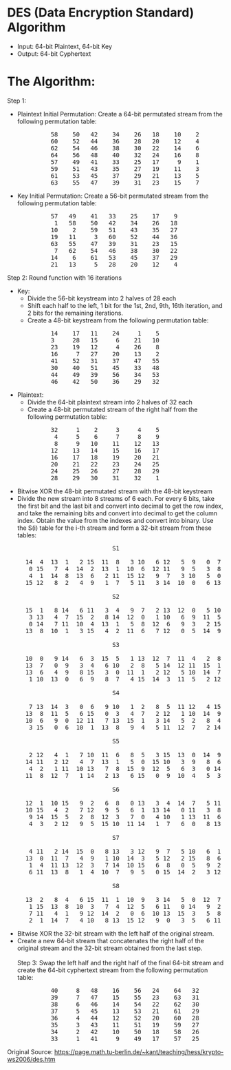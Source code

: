# DES (Data Encryption Standard) Algorithm
- Input: 64-bit Plaintext, 64-bit Key
- Output: 64-bit Cyphertext

# The Algorithm:
Step 1: 
- Plaintext Initial Permutation: Create a 64-bit permutated stream from the following permutation table: 
<pre>
            58    50   42    34    26   18    10    2 
            60    52   44    36    28   20    12    4
            62    54   46    38    30   22    14    6 
            64    56   48    40    32   24    16    8 
            57    49   41    33    25   17     9    1 
            59    51   43    35    27   19    11    3 
            61    53   45    37    29   21    13    5 
            63    55   47    39    31   23    15    7 
</pre>
- Key Initial Permutation: Create a 56-bit permutated stream from the following permutation table: 
<pre>
            57   49    41   33    25    17    9 
             1   58    50   42    34    26   18 
            10    2    59   51    43    35   27 
            19   11     3   60    52    44   36 
            63   55    47   39    31    23   15 
             7   62    54   46    38    30   22 
            14    6    61   53    45    37   29 
            21   13     5   28    20    12    4 
</pre>
Step 2: Round function with 16 iterations
- Key:
  + Divide the 56-bit keystream into 2 halves of 28 each
  + Shift each half to the left, 1 bit for the 1st, 2nd, 9th, 16th iteration, and 2 bits for the remaining iterations.
  + Create a 48-bit keystream from the following permutation table:
<pre>
            14    17   11    24     1    5
            3     28   15     6    21   10
            23    19   12     4    26    8
            16     7   27    20    13    2
            41    52   31    37    47   55
            30    40   51    45    33   48
            44    49   39    56    34   53
            46    42   50    36    29   32
</pre>
- Plaintext:
  + Divide the 64-bit plaintext stream into 2 halves of 32 each
  + Create a 48-bit permutated stream of the right half from the following permutation table:
<pre>
            32     1    2     3     4    5
             4     5    6     7     8    9
             8     9   10    11    12   13
            12    13   14    15    16   17
            16    17   18    19    20   21
            20    21   22    23    24   25
            24    25   26    27    28   29
            28    29   30    31    32    1
</pre>
  + Bitwise XOR the 48-bit permutated stream with the 48-bit keystream
  + Divide the new stream into 8 streams of 6 each. For every 6 bits, take the first bit and the last bit and convert into decimal to get the row index, and take the remaining bits and convert into decimal to get the column index. Obtain the value from the indexes and convert into binary. Use the S(i) table for the i-th stream and form a 32-bit stream from these tables:
<pre>
                             S1

     14  4  13  1   2 15  11  8   3 10   6 12   5  9   0  7
      0 15   7  4  14  2  13  1  10  6  12 11   9  5   3  8
      4  1  14  8  13  6   2 11  15 12   9  7   3 10   5  0
     15 12   8  2   4  9   1  7   5 11   3 14  10  0   6 13

                             S2

     15  1   8 14   6 11   3  4   9  7   2 13  12  0   5 10
      3 13   4  7  15  2   8 14  12  0   1 10   6  9  11  5
      0 14   7 11  10  4  13  1   5  8  12  6   9  3   2 15
     13  8  10  1   3 15   4  2  11  6   7 12   0  5  14  9

                             S3

     10  0   9 14   6  3  15  5   1 13  12  7  11  4   2  8
     13  7   0  9   3  4   6 10   2  8   5 14  12 11  15  1
     13  6   4  9   8 15   3  0  11  1   2 12   5 10  14  7
      1 10  13  0   6  9   8  7   4 15  14  3  11  5   2 12

                             S4

      7 13  14  3   0  6   9 10   1  2   8  5  11 12   4 15
     13  8  11  5   6 15   0  3   4  7   2 12   1 10  14  9
     10  6   9  0  12 11   7 13  15  1   3 14   5  2   8  4
      3 15   0  6  10  1  13  8   9  4   5 11  12  7   2 14

                             S5

      2 12   4  1   7 10  11  6   8  5   3 15  13  0  14  9
     14 11   2 12   4  7  13  1   5  0  15 10   3  9   8  6
      4  2   1 11  10 13   7  8  15  9  12  5   6  3   0 14
     11  8  12  7   1 14   2 13   6 15   0  9  10  4   5  3

                             S6

     12  1  10 15   9  2   6  8   0 13   3  4  14  7   5 11
     10 15   4  2   7 12   9  5   6  1  13 14   0 11   3  8
      9 14  15  5   2  8  12  3   7  0   4 10   1 13  11  6
      4  3   2 12   9  5  15 10  11 14   1  7   6  0   8 13

                             S7

      4 11   2 14  15  0   8 13   3 12   9  7   5 10   6  1
     13  0  11  7   4  9   1 10  14  3   5 12   2 15   8  6
      1  4  11 13  12  3   7 14  10 15   6  8   0  5   9  2
      6 11  13  8   1  4  10  7   9  5   0 15  14  2   3 12

                             S8

     13  2   8  4   6 15  11  1  10  9   3 14   5  0  12  7
      1 15  13  8  10  3   7  4  12  5   6 11   0 14   9  2
      7 11   4  1   9 12  14  2   0  6  10 13  15  3   5  8
      2  1  14  7   4 10   8 13  15 12   9  0   3  5   6 11       
</pre>
  + Bitwise XOR the 32-bit stream with the left half of the original stream.
  + Create a new 64-bit stream that concatenates the right half of the original stream and the 32-bit stream obtained from the last step. <br/> <br/>
Step 3: Swap the left half and the right half of the final 64-bit stream and create the 64-bit cyphertext stream from the following permutation table:
<pre>
            40     8   48    16    56   24    64   32
            39     7   47    15    55   23    63   31
            38     6   46    14    54   22    62   30
            37     5   45    13    53   21    61   29
            36     4   44    12    52   20    60   28
            35     3   43    11    51   19    59   27
            34     2   42    10    50   18    58   26
            33     1   41     9    49   17    57   25
</pre>
  
Original Source: https://page.math.tu-berlin.de/~kant/teaching/hess/krypto-ws2006/des.htm
